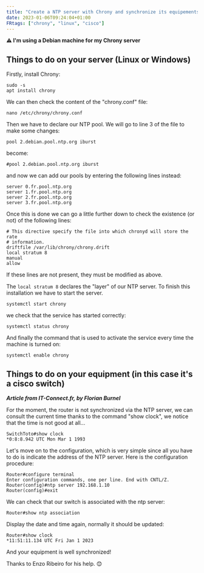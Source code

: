 ```yaml
---
title: "Create a NTP server with Chrony and synchronize its equipements"
date: 2023-01-06T09:24:04+01:00
FRtags: ["chrony", "linux", "cisco"] 
---
```


**⚠ I'm using a Debian machine for my Chrony server**

## Things to do on your server (Linux or Windows) 

Firstly, install Chrony: 

```
sudo -s
apt install chrony
```

We can then check the content of the "chrony.conf" file:

```
nano /etc/chrony/chrony.conf
```

Then we have to declare our NTP pool. We will go to line 3 of the file to make some changes:

`pool 2.debian.pool.ntp.org iburst`

become:

`#pool 2.debian.pool.ntp.org iburst`

and now we can add our pools by entering the following lines instead:

```
server 0.fr.pool.ntp.org
server 1.fr.pool.ntp.org
server 2.fr.pool.ntp.org
server 3.fr.pool.ntp.org
```

Once this is done we can go a little further down to check the existence (or not) of the following lines:

```
# This directive specify the file into which chronyd will store the rate
# information.
driftfile /var/lib/chrony/chrony.drift
local stratum 8
manual
allow 
```

If these lines are not present, they must be modified as above.

The `local stratum 8` declares the "layer" of our NTP server. To finish this installation we have to start the server.

```
systemctl start chrony
```

we check that the service has started correctly:

```
systemctl status chrony
```

And finally the command that is used to activate the service every time the machine is turned on:

```
systemctl enable chrony
```

## Things to do on your equipment (in this case it's a cisco switch)

***Article from IT-Connect.fr, by Florian Burnel***

For the moment, the router is not synchronized via the NTP server, we can consult the current time thanks to the command "show clock", we notice that the time is not good at all...

```
SwitchToto#show clock
*0:8:8.942 UTC Mon Mar 1 1993
```

Let's move on to the configuration, which is very simple since all you have to do is indicate the address of the NTP server. Here is the configuration procedure:

```
Router#configure terminal
Enter configuration commands, one per line. End with CNTL/Z.
Router(config)#ntp server 192.168.1.10
Router(config)#exit
```

We can check that our switch is associated with the ntp server:

```
Router#show ntp association
```

Display the date and time again, normally it should be updated:

```
Router#show clock
*11:51:11.134 UTC Fri Jan 1 2023
```

And your equipment is well synchronized! 


Thanks to Enzo Ribeiro for his help. 😊






